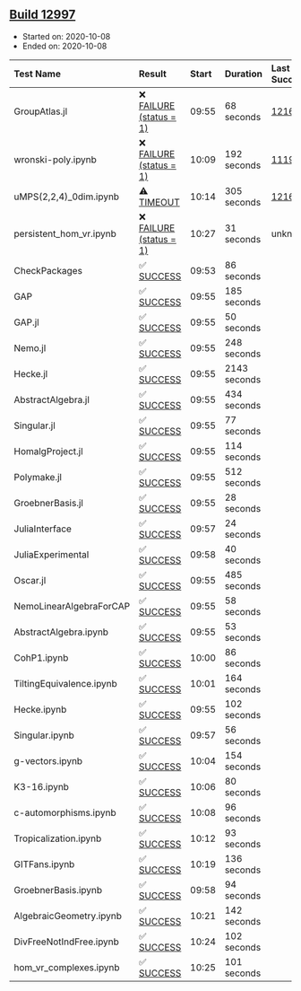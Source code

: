 ## [Build 12997](https://oscarci.mathematik.uni-kl.de/job/oscar/12997/)

* Started on: 2020-10-08
* Ended on: 2020-10-08

| Test Name    | Result | Start | Duration | Last Success | First Failure |
|:-------------|:-------|:------|:---------|:-------------|:--------------|
| GroupAtlas.jl | ❌ [FAILURE (status = 1)](https://oscarci.mathematik.uni-kl.de/job/oscar/12997/artifact/logs/build-12997/GroupAtlas.jl.log) | 09:55 | 68 seconds | [12167](https://oscarci.mathematik.uni-kl.de/job/oscar/12167/) | [12168](https://oscarci.mathematik.uni-kl.de/job/oscar/12168/) |
| wronski-poly.ipynb | ❌ [FAILURE (status = 1)](https://oscarci.mathematik.uni-kl.de/job/oscar/12997/artifact/logs/build-12997/wronski-poly.ipynb.log) | 10:09 | 192 seconds | [11192](https://oscarci.mathematik.uni-kl.de/job/oscar/11192/) | [11193](https://oscarci.mathematik.uni-kl.de/job/oscar/11193/) |
| uMPS(2,2,4)_0dim.ipynb | ⚠ [TIMEOUT](https://oscarci.mathematik.uni-kl.de/job/oscar/12997/artifact/logs/build-12997/uMPS-2-2-4-_0dim.ipynb.log) | 10:14 | 305 seconds | [12167](https://oscarci.mathematik.uni-kl.de/job/oscar/12167/) | [12168](https://oscarci.mathematik.uni-kl.de/job/oscar/12168/) |
| persistent_hom_vr.ipynb | ❌ [FAILURE (status = 1)](https://oscarci.mathematik.uni-kl.de/job/oscar/12997/artifact/logs/build-12997/persistent_hom_vr.ipynb.log) | 10:27 | 31 seconds | unknown | unknown |
| CheckPackages | ✅ [SUCCESS](https://oscarci.mathematik.uni-kl.de/job/oscar/12997/artifact/logs/build-12997/CheckPackages.log) | 09:53 | 86 seconds |  |  |
| GAP | ✅ [SUCCESS](https://oscarci.mathematik.uni-kl.de/job/oscar/12997/artifact/logs/build-12997/GAP.log) | 09:55 | 185 seconds |  |  |
| GAP.jl | ✅ [SUCCESS](https://oscarci.mathematik.uni-kl.de/job/oscar/12997/artifact/logs/build-12997/GAP.jl.log) | 09:55 | 50 seconds |  |  |
| Nemo.jl | ✅ [SUCCESS](https://oscarci.mathematik.uni-kl.de/job/oscar/12997/artifact/logs/build-12997/Nemo.jl.log) | 09:55 | 248 seconds |  |  |
| Hecke.jl | ✅ [SUCCESS](https://oscarci.mathematik.uni-kl.de/job/oscar/12997/artifact/logs/build-12997/Hecke.jl.log) | 09:55 | 2143 seconds |  |  |
| AbstractAlgebra.jl | ✅ [SUCCESS](https://oscarci.mathematik.uni-kl.de/job/oscar/12997/artifact/logs/build-12997/AbstractAlgebra.jl.log) | 09:55 | 434 seconds |  |  |
| Singular.jl | ✅ [SUCCESS](https://oscarci.mathematik.uni-kl.de/job/oscar/12997/artifact/logs/build-12997/Singular.jl.log) | 09:55 | 77 seconds |  |  |
| HomalgProject.jl | ✅ [SUCCESS](https://oscarci.mathematik.uni-kl.de/job/oscar/12997/artifact/logs/build-12997/HomalgProject.jl.log) | 09:55 | 114 seconds |  |  |
| Polymake.jl | ✅ [SUCCESS](https://oscarci.mathematik.uni-kl.de/job/oscar/12997/artifact/logs/build-12997/Polymake.jl.log) | 09:55 | 512 seconds |  |  |
| GroebnerBasis.jl | ✅ [SUCCESS](https://oscarci.mathematik.uni-kl.de/job/oscar/12997/artifact/logs/build-12997/GroebnerBasis.jl.log) | 09:55 | 28 seconds |  |  |
| JuliaInterface | ✅ [SUCCESS](https://oscarci.mathematik.uni-kl.de/job/oscar/12997/artifact/logs/build-12997/JuliaInterface.log) | 09:57 | 24 seconds |  |  |
| JuliaExperimental | ✅ [SUCCESS](https://oscarci.mathematik.uni-kl.de/job/oscar/12997/artifact/logs/build-12997/JuliaExperimental.log) | 09:58 | 40 seconds |  |  |
| Oscar.jl | ✅ [SUCCESS](https://oscarci.mathematik.uni-kl.de/job/oscar/12997/artifact/logs/build-12997/Oscar.jl.log) | 09:55 | 485 seconds |  |  |
| NemoLinearAlgebraForCAP | ✅ [SUCCESS](https://oscarci.mathematik.uni-kl.de/job/oscar/12997/artifact/logs/build-12997/NemoLinearAlgebraForCAP.log) | 09:55 | 58 seconds |  |  |
| AbstractAlgebra.ipynb | ✅ [SUCCESS](https://oscarci.mathematik.uni-kl.de/job/oscar/12997/artifact/logs/build-12997/AbstractAlgebra.ipynb.log) | 09:55 | 53 seconds |  |  |
| CohP1.ipynb | ✅ [SUCCESS](https://oscarci.mathematik.uni-kl.de/job/oscar/12997/artifact/logs/build-12997/CohP1.ipynb.log) | 10:00 | 86 seconds |  |  |
| TiltingEquivalence.ipynb | ✅ [SUCCESS](https://oscarci.mathematik.uni-kl.de/job/oscar/12997/artifact/logs/build-12997/TiltingEquivalence.ipynb.log) | 10:01 | 164 seconds |  |  |
| Hecke.ipynb | ✅ [SUCCESS](https://oscarci.mathematik.uni-kl.de/job/oscar/12997/artifact/logs/build-12997/Hecke.ipynb.log) | 09:55 | 102 seconds |  |  |
| Singular.ipynb | ✅ [SUCCESS](https://oscarci.mathematik.uni-kl.de/job/oscar/12997/artifact/logs/build-12997/Singular.ipynb.log) | 09:57 | 56 seconds |  |  |
| g-vectors.ipynb | ✅ [SUCCESS](https://oscarci.mathematik.uni-kl.de/job/oscar/12997/artifact/logs/build-12997/g-vectors.ipynb.log) | 10:04 | 154 seconds |  |  |
| K3-16.ipynb | ✅ [SUCCESS](https://oscarci.mathematik.uni-kl.de/job/oscar/12997/artifact/logs/build-12997/K3-16.ipynb.log) | 10:06 | 80 seconds |  |  |
| c-automorphisms.ipynb | ✅ [SUCCESS](https://oscarci.mathematik.uni-kl.de/job/oscar/12997/artifact/logs/build-12997/c-automorphisms.ipynb.log) | 10:08 | 96 seconds |  |  |
| Tropicalization.ipynb | ✅ [SUCCESS](https://oscarci.mathematik.uni-kl.de/job/oscar/12997/artifact/logs/build-12997/Tropicalization.ipynb.log) | 10:12 | 93 seconds |  |  |
| GITFans.ipynb | ✅ [SUCCESS](https://oscarci.mathematik.uni-kl.de/job/oscar/12997/artifact/logs/build-12997/GITFans.ipynb.log) | 10:19 | 136 seconds |  |  |
| GroebnerBasis.ipynb | ✅ [SUCCESS](https://oscarci.mathematik.uni-kl.de/job/oscar/12997/artifact/logs/build-12997/GroebnerBasis.ipynb.log) | 09:58 | 94 seconds |  |  |
| AlgebraicGeometry.ipynb | ✅ [SUCCESS](https://oscarci.mathematik.uni-kl.de/job/oscar/12997/artifact/logs/build-12997/AlgebraicGeometry.ipynb.log) | 10:21 | 142 seconds |  |  |
| DivFreeNotIndFree.ipynb | ✅ [SUCCESS](https://oscarci.mathematik.uni-kl.de/job/oscar/12997/artifact/logs/build-12997/DivFreeNotIndFree.ipynb.log) | 10:24 | 102 seconds |  |  |
| hom_vr_complexes.ipynb | ✅ [SUCCESS](https://oscarci.mathematik.uni-kl.de/job/oscar/12997/artifact/logs/build-12997/hom_vr_complexes.ipynb.log) | 10:25 | 101 seconds |  |  |
